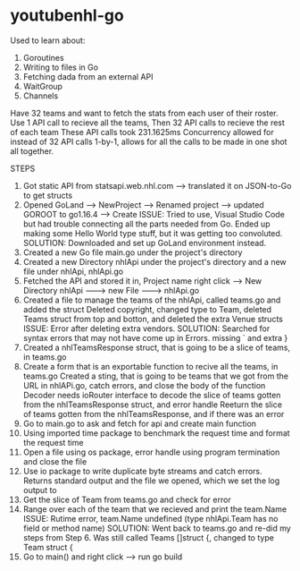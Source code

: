 # youtubenhl-go

Used to learn about:
1. Goroutines
2. Writing to files in Go 
3. Fetching dada from an external API 
4. WaitGroup 
5. Channels 

Have 32 teams and want to fetch the stats from each user of their roster. 
Use 1 API call to recieve all the teams,
 Then 32 API calls to recieve the rest of each team 
 These API calls took 231.1625ms
 Concurrency allowed for instead of 32 API calls 1-by-1, allows for all the calls to be made in one shot all together.  
 
 STEPS
 1. Got static API from statsapi.web.nhl.com --> translated it on JSON-to-Go to get structs 
 2. Opened GoLand --> NewProject --> Renamed project --> updated GOROOT to go1.16.4 --> Create
  ISSUE: Tried to use, Visual Studio Code but had trouble connecting all the parts needed from Go. Ended up making some Hello World type stuff, but it was getting
  too convoluted. 
  SOLUTION: Downloaded and set up GoLand environment instead. 
 3. Created a new Go file main.go under the project's directory
 4. Created a new Directory nhlApi under the project's directory and a new file under nhlApi, nhlApi.go
 5. Fetched the API and stored it in, Project name right click --> New Directory nhlApi ---> new File ---> nhlApi.go 
 6. Created a file to manage the teams of the nhlApi, called teams.go and added the struct
    Deleted copyright, changed type to Team, deleted Teams struct from top and botton, and deleted the extra Venue structs 
    ISSUE: Error after deleting extra vendors. 
    SOLUTION: Searched for syntax errors that may not have come up in Errors. missing ` and extra }
 7. Created a nhlTeamsResponse struct, that is going to be a slice of teams, in teams.go
 8. Create a form that is an exportable function to recive all the teams, in teams.go 
    Created a sting, that is going to be teams that we got from the URL in nhlAPi.go, catch errors, and close the body of the function
    Decoder needs ioRouter interface  to decode the slice of teams gotten from the nhlTeamsResponse struct, and error handle
    Reeturn the slice of teams gotten from the nhlTeamsResponse, and if there was an error
 9. Go to main.go to ask and fetch for api and create main function
 10. Using imported time package to benchmark the request time and format the request time
 11. Open a file using os package, error handle using program termination and close the file
 12. Use io package to write duplicate byte streams and catch errors. Returns standard output and the file we opened, which we set the log output to
 13. Get the slice of Team from teams.go and check for error 
 14. Range over each of the team that we recieved and print the team.Name
     ISSUE: Rutime error, team.Name undefined (type nhlApi.Team has no field or method name) 
     SOLUTION: Went back to teams.go and re-did my steps from Step 6. 
     Was still called Teams []struct {, changed to type Team struct { 
 15. Go to main() and right click --> run go build 
 
 
